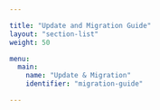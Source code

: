 ```yaml
---

title: "Update and Migration Guide"
layout: "section-list"
weight: 50

menu:
  main:
    name: "Update & Migration"
    identifier: "migration-guide"

---
```


